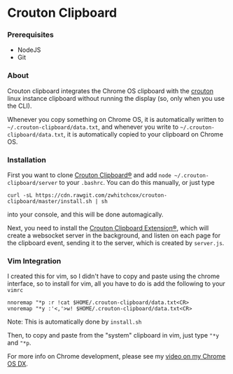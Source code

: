 # Crouton Clipboard

### Prerequisites

* NodeJS
* Git

### About

Crouton clipboard integrates the Chrome OS clipboard with the [crouton](https://github.com/dnschneid/crouton) linux instance clipboard without running the display (so, only when you use the CLI).

Whenever you copy something on Chrome OS, it is automatically written to `~/.crouton-clipboard/data.txt`, and whenever you write to `~/.crouton-clipboard/data.txt`, it is automatically copied to your clipboard on Chrome OS.

### Installation

First you want to clone [Crouton Clipboard&reg;](https://github.com/zwhitchcox/crouton-clipboard) and add `node ~/.crouton-clipboard/server` to your `.bashrc`. You can do this manually, or just type

`curl -sL https://cdn.rawgit.com/zwhitchcox/crouton-clipboard/master/install.sh | sh`

into your console, and this will be done automagically.

Next, you need to install the [Crouton Clipboard Extension&reg;](https://chrome.google.com/webstore/detail/jipofmbanedhjnpooojdeeddanhfljif), which will create a websocket server in the background, and listen on each page for the clipboard event, sending it to the server, which is created by `server.js`.


### Vim Integration

I created this for vim, so I didn't have to copy and paste using the chrome interface, so to install for vim, all you have to do is add the following to your `vimrc`

```vim
nnoremap "*p :r !cat $HOME/.crouton-clipboard/data.txt<CR>
vnoremap "*y :'<,'>w! $HOME/.crouton-clipboard/data.txt<CR>
```

Note: This is automatically done by `install.sh`

Then, to copy and paste from the "system" clipboard in vim, just type `"*y` and `"*p`.

For more info on Chrome development, please see my [video on my Chrome OS DX](https://www.youtube.com/watch?v=O_fWX_vEUGA).
